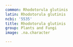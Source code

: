 ```yaml
---
common: Rhodotorula glutinis
latin: Rhodotorula glutinis
ncbi: '5535'
title: Rhodotorula glutinis
group: Plants and Fungi
image: .na.character

---
```


